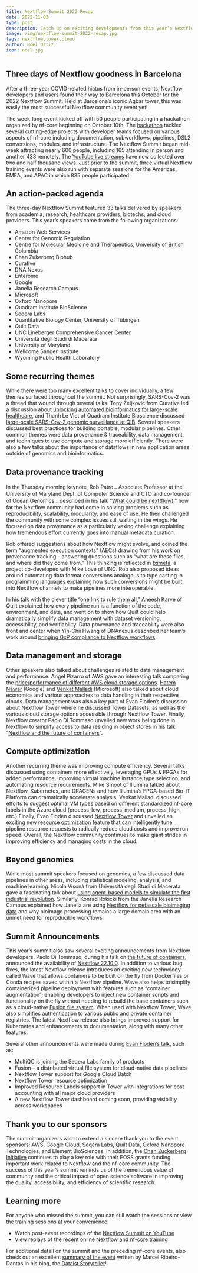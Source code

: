 ```yaml
---
title: Nextflow Summit 2022 Recap
date: 2022-11-03
type: post
description: Catch up on exciting developments from this year’s Nextflow Summit held in Barcelona
image: /img/nextflow-summit-2022-recap.jpg
tags: nextflow,tower,cloud
author: Noel Ortiz
icon: noel.jpg
---
```


## Three days of Nextflow goodness in Barcelona

After a three-year COVID-related hiatus from in-person events, Nextflow developers and users found their way to Barcelona this October for the 2022 Nextflow Summit. Held at Barcelona’s iconic Agbar tower, this was easily the most successful Nextflow community event yet!

The week-long event kicked off with 50 people participating in a hackathon organized by nf-core beginning on October 10th. The [hackathon](https://nf-co.re/events/2022/hackathon-october-2022) tackled several cutting-edge projects with developer teams focused on various aspects of nf-core including documentation, subworkflows, pipelines, DSL2 conversions, modules, and infrastructure. The Nextflow Summit began mid-week attracting nearly 600 people, including 165 attending in person and another 433 remotely. The [YouTube live streams](https://summit.nextflow.io/stream/) have now collected over two and half thousand views. Just prior to the summit, three virtual Nextflow training events were also run with separate sessions for the Americas, EMEA, and APAC in which 835 people participated.

## An action-packed agenda

The three-day Nextflow Summit featured 33 talks delivered by speakers from academia, research, healthcare providers, biotechs, and cloud providers. This year’s speakers came from the following organizations:

- Amazon Web Services
- Center for Genomic Regulation
- Centre for Molecular Medicine and Therapeutics, University of British Columbia
- Chan Zukerberg Biohub
- Curative
- DNA Nexus
- Enterome
- Google
- Janelia Research Campus
- Microsoft
- Oxford Nanopore
- Quadram Institute BioScience
- Seqera Labs
- Quantitative Biology Center, University of Tübingen
- Quilt Data
- UNC Lineberger Comprehensive Cancer Center
- Università degli Studi di Macerata
- University of Maryland
- Wellcome Sanger Institute
- Wyoming Public Health Laboratory

## Some recurring themes

While there were too many excellent talks to cover individually, a few themes surfaced throughout the summit. Not surprisingly, SARS-Cov-2 was a thread that wound through several talks. Tony Zeljkovic from Curative led a discussion about [unlocking automated bioinformatics for large-scale healthcare](https://www.youtube.com/watch?v=JZMaRYzZxGU&list=PLPZ8WHdZGxmUdAJlHowo7zL2pN3x97d32&index=8), and Thanh Le Viet of Quadram Institute Bioscience discussed [large-scale SARS-Cov-2 genomic surveillance at QIB](https://www.youtube.com/watch?v=6jQr9dDaais&list=PLPZ8WHdZGxmUdAJlHowo7zL2pN3x97d32&index=30). Several speakers discussed best practices for building portable, modular pipelines. Other common themes were data provenance & traceability, data management, and techniques to use compute and storage more efficiently. There were also a few talks about the importance of dataflows in new application areas outside of genomics and bioinformatics.

## Data provenance tracking

In the Thursday morning keynote, Rob Patro﹘Associate Professor at the University of Maryland Dept. of Computer Science and CTO and co-founder of Ocean Genomics﹘described in his talk “[What could be next(flow)](https://www.youtube.com/watch?v=vNrKFT5eT8U&list=PLPZ8WHdZGxmUdAJlHowo7zL2pN3x97d32&index=6),” how far the Nextflow community had come in solving problems such as reproducibility, scalability, modularity, and ease of use. He then challenged the community with some complex issues still waiting in the wings. He focused on data provenance as a particularly vexing challenge explaining how tremendous effort currently goes into manual metadata curation.

Rob offered suggestions about how Nextflow might evolve, and coined the term “augmented execution contexts” (AECs) drawing from his work on provenance tracking – answering questions such as “what are these files, and where did they come from.” This thinking is reflected in [tximeta](https://github.com/mikelove/tximeta), a project co-developed with Mike Love of UNC. Rob also proposed ideas around automating data format conversions analogous to type casting in programming languages explaining how such conversions might be built into Nextflow channels to make pipelines more interoperable.

In his talk with the clever title “[one link to rule them all](https://www.youtube.com/watch?v=dttkcuP3OBc&list=PLPZ8WHdZGxmUdAJlHowo7zL2pN3x97d32&index=13),” Aneesh Karve of Quilt explained how every pipeline run is a function of the code, environment, and data, and went on to show how Quilt could help dramatically simplify data management with dataset versioning, accessibility, and verifiability. Data provenance and traceability were also front and center when Yih-Chii Hwang of DNAnexus described her team’s work around [bringing GxP compliance to Nextflow workflows](https://www.youtube.com/watch?v=RIwpJTDlLiE&list=PLPZ8WHdZGxmUdAJlHowo7zL2pN3x97d32&index=21).

## Data management and storage

Other speakers also talked about challenges related to data management and performance. Angel Pizarro of AWS gave an interesting talk comparing the [price/performance of different AWS cloud storage options](https://www.youtube.com/watch?v=VXtYCAqGEQQ&list=PLPZ8WHdZGxmUdAJlHowo7zL2pN3x97d32&index=12). [Hatem Nawar](https://www.youtube.com/watch?v=jB91uqUqsRM&list=PLPZ8WHdZGxmUdAJlHowo7zL2pN3x97d32&index=9) (Google) and [Venkat Malladi](https://www.youtube.com/watch?v=GAIL8ZAMJPQ&list=PLPZ8WHdZGxmUdAJlHowo7zL2pN3x97d32&index=20) (Microsoft) also talked about cloud economics and various approaches to data handling in their respective clouds. Data management was also a key part of Evan Floden’s discussion about Nextflow Tower where he discussed Tower Datasets, as well as the various cloud storage options accessible through Nextflow Tower. Finally, Nextflow creator Paolo Di Tommaso unveiled new work being done in Nextflow to simplify access to data residing in object stores in his talk “[Nextflow and the future of containers](https://www.youtube.com/watch?v=PTbiCVq0-sE&list=PLPZ8WHdZGxmUdAJlHowo7zL2pN3x97d32&index=14)”.

## Compute optimization

Another recurring theme was improving compute efficiency. Several talks discussed using containers more effectively, leveraging GPUs & FPGAs for added performance, improving virtual machine instance type selection, and automating resource requirements. Mike Smoot of Illumina talked about Nextflow, Kubernetes, and DRAGENs and how Illumina’s FPGA-based Bio-IT Platform can dramatically accelerate analysis. Venkat Malladi discussed efforts to suggest optimal VM types based on different standardized nf-core labels in the Azure cloud (process_low, process_medium, process_high, etc.) Finally, Evan Floden discussed [Nextflow Tower](https://www.youtube.com/watch?v=yJpN3fRSClA&list=PLPZ8WHdZGxmUdAJlHowo7zL2pN3x97d32&index=22) and unveiled an exciting new [resource optimization feature](https://seqera.io/blog/optimizing-resource-usage-with-nextflow-tower/) that can intelligently tune pipeline resource requests to radically reduce cloud costs and improve run speed. Overall, the Nextflow community continues to make giant strides in improving efficiency and managing costs in the cloud.

## Beyond genomics

While most summit speakers focused on genomics, a few discussed data pipelines in other areas, including statistical modeling, analysis, and machine learning. Nicola Visonà from Università degli Studi di Macerata gave a fascinating talk about [using agent-based models to simulate the first industrial revolution](https://www.youtube.com/watch?v=PlKJ0IDV_ds&list=PLPZ8WHdZGxmUdAJlHowo7zL2pN3x97d32&index=27). Similarly, Konrad Rokicki from the Janelia Research Campus explained how Janelia are using [Nextflow for petascale bioimaging data](https://www.youtube.com/watch?v=ZjSzx1I76z0&list=PLPZ8WHdZGxmUdAJlHowo7zL2pN3x97d32&index=18) and why bioimage processing remains a large domain area with an unmet need for reproducible workflows.

## Summit Announcements

This year’s summit also saw several exciting announcements from Nextflow developers. Paolo Di Tommaso, during his talk on [the future of containers](https://www.youtube.com/watch?v=PTbiCVq0-sE&list=PLPZ8WHdZGxmUdAJlHowo7zL2pN3x97d32&index=14), announced the availability of [Nextflow 22.10.0](https://github.com/nextflow-io/nextflow/releases/tag/v22.10.0). In addition to various bug fixes, the latest Nextflow release introduces an exciting new technology called Wave that allows containers to be built on the fly from Dockerfiles or Conda recipes saved within a Nextflow pipeline. Wave also helps to simplify containerized pipeline deployment with features such as “container augmentation”; enabling developers to inject new container scripts and functionality on the fly without needing to rebuild the base containers such as a cloud-native [Fusion file system](https://www.nextflow.io/docs/latest/fusion.html). When used with Nextflow Tower, Wave also simplifies authentication to various public and private container registries. The latest Nextflow release also brings improved support for Kubernetes and enhancements to documentation, along with many other features.

Several other announcements were made during [Evan Floden’s talk](https://www.youtube.com/watch?v=yJpN3fRSClA&list=PLPZ8WHdZGxmUdAJlHowo7zL2pN3x97d32&index=22&t=127s), such as:

- MultiQC is joining the Seqera Labs family of products
- Fusion – a distributed virtual file system for cloud-native data pipelines
- Nextflow Tower support for Google Cloud Batch
- Nextflow Tower resource optimization
- Improved Resource Labels support in Tower with integrations for cost accounting with all major cloud providers
- A new Nextflow Tower dashboard coming soon, providing visibility across workspaces

## Thank you to our sponsors

The summit organizers wish to extend a sincere thank you to the event sponsors: AWS, Google Cloud, Seqera Labs, Quilt Data, Oxford Nanopore Technologies, and Element BioSciences. In addition, the [Chan Zuckerberg Initiative](https://chanzuckerberg.com/eoss/) continues to play a key role with their EOSS grants funding important work related to Nextflow and the nf-core community. The success of this year’s summit reminds us of the tremendous value of community and the critical impact of open science software in improving the quality, accessibility, and efficiency of scientific research.

## Learning more

For anyone who missed the summit, you can still watch the sessions or view the training sessions at your convenience:

- Watch post-event recordings of the [Nextflow Summit on YouTube](https://www.youtube.com/playlist?list=PLPZ8WHdZGxmUdAJlHowo7zL2pN3x97d32)
- View replays of the recent online [Nextflow and nf-core training](https://nf-co.re/events/2022/training-october-2022)

For additional detail on the summit and the preceding nf-core events, also check out an excellent [summary of the event](https://mribeirodantas.xyz/blog/index.php/2022/10/27/nextflow-and-nf-core-hot-news/) written by Marcel Ribeiro-Dantas in his blog, the [Dataist Storyteller](https://mribeirodantas.xyz/blog/index.php/2022/10/27/nextflow-and-nf-core-hot-news/)!
